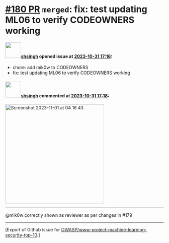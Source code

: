 # [\#180 PR](https://github.com/OWASP/www-project-machine-learning-security-top-10/pull/180) `merged`: fix: test updating ML06 to verify CODEOWNERS working

#### <img src="https://avatars.githubusercontent.com/u/412800?v=4" width="50">[shsingh](https://github.com/shsingh) opened issue at [2023-10-31 17:16](https://github.com/OWASP/www-project-machine-learning-security-top-10/pull/180):

- chore: add mik0w to CODEOWNERS
- fix: test updating ML06 to verify CODEOWNERS working


#### <img src="https://avatars.githubusercontent.com/u/412800?v=4" width="50">[shsingh](https://github.com/shsingh) commented at [2023-10-31 17:18](https://github.com/OWASP/www-project-machine-learning-security-top-10/pull/180#issuecomment-1787649598):

<img width="314" alt="Screenshot 2023-11-01 at 04 16 43" src="https://github.com/OWASP/www-project-machine-learning-security-top-10/assets/412800/a054ad70-9359-4b1b-90fd-30c4e2f125ce">

---
@mik0w correctly shown as reviewer as per changes in #179


-------------------------------------------------------------------------------



[Export of Github issue for [OWASP/www-project-machine-learning-security-top-10](https://github.com/OWASP/www-project-machine-learning-security-top-10).]
